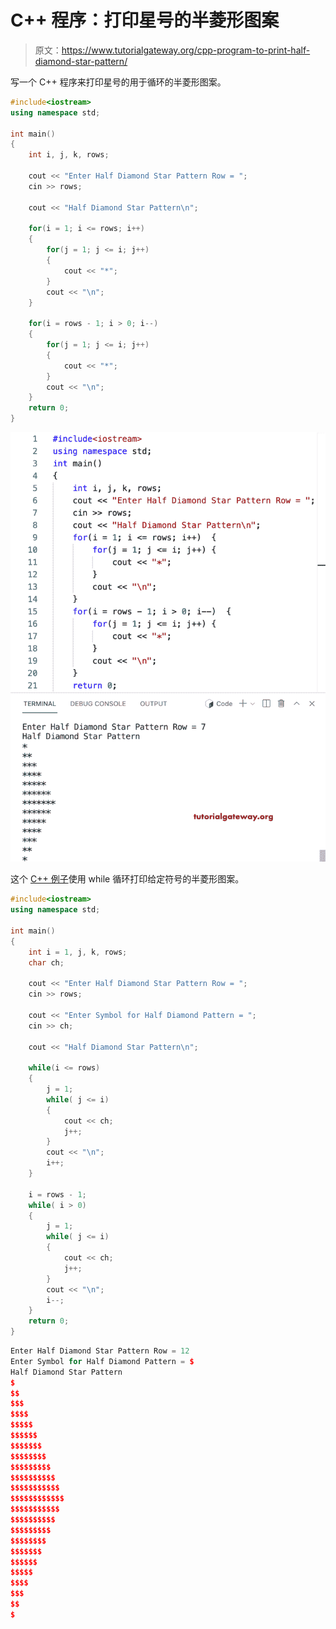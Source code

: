 # C++ 程序：打印星号的半菱形图案

> 原文：<https://www.tutorialgateway.org/cpp-program-to-print-half-diamond-star-pattern/>

写一个 C++ 程序来打印星号的用于循环的半菱形图案。

```cpp
#include<iostream>
using namespace std;

int main()
{
	int i, j, k, rows;

    cout << "Enter Half Diamond Star Pattern Row = ";
    cin >> rows;

    cout << "Half Diamond Star Pattern\n"; 

    for(i = 1; i <= rows; i++)
    {
    	for(j = 1; j <= i; j++)
		{
            cout << "*";
        }
        cout << "\n";
    }	

    for(i = rows - 1; i > 0; i--)
    {
    	for(j = 1; j <= i; j++)
		{
            cout << "*";
        }
        cout << "\n";
    }	
 	return 0;
}
```

![C++ Program to Print Half Diamond Star Pattern](img/8727a6d1a420176d4532ed5b5088ff9f.png)

这个 [C++ 例子](https://www.tutorialgateway.org/cpp-programs/)使用 while 循环打印给定符号的半菱形图案。

```cpp
#include<iostream>
using namespace std;

int main()
{
	int i = 1, j, k, rows;
    char ch;

    cout << "Enter Half Diamond Star Pattern Row = ";
    cin >> rows;

    cout << "Enter Symbol for Half Diamond Pattern = ";
    cin >> ch;

    cout << "Half Diamond Star Pattern\n"; 

    while(i <= rows)
    {
        j = 1;
    	while( j <= i)
		{
            cout << ch;
            j++;
        }
        cout << "\n";
        i++;
    }	

    i = rows - 1;
    while( i > 0)
    {
        j = 1;
    	while( j <= i)
		{
            cout << ch;
            j++;
        }
        cout << "\n";
        i--;
    }	
 	return 0;
}
```

```cpp
Enter Half Diamond Star Pattern Row = 12
Enter Symbol for Half Diamond Pattern = $
Half Diamond Star Pattern
$
$$
$$$
$$$$
$$$$$
$$$$$$
$$$$$$$
$$$$$$$$
$$$$$$$$$
$$$$$$$$$$
$$$$$$$$$$$
$$$$$$$$$$$$
$$$$$$$$$$$
$$$$$$$$$$
$$$$$$$$$
$$$$$$$$
$$$$$$$
$$$$$$
$$$$$
$$$$
$$$
$$
$
```